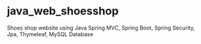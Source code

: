 # java_web_shoesshop
Shoes shop website using Java Spring MVC, Spring Boot, Spring Security, Jpa, Thymeleaf, MySQL Database
